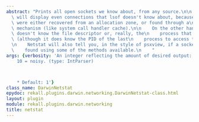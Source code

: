 ```yaml
---
abstract: "Prints all open sockets we know about, from any source.\n\n    Netstat\
  \ will display even connections that lsof doesn't know about, because\n    they\
  \ were either recovered from an allocation zone, or found through a\n    secondary\
  \ mechanism (like system call handler cache).\n\n    On the other hand, netstat\
  \ doesn't know the file descriptor or, really, the\n    process that owns the connection\
  \ (although it does know the PID of the last\n    process to access the socket.)\n\
  \n    Netstat will also tell you, in the style of psxview, if a socket was only\n\
  \    found using some of the methods available.\n    "
args: {verbosity: 'An integer reflecting the amount of desired output: 0 = quiet,
    10 = noisy. (type: IntParser)



    * Default: 1'}
class_name: DarwinNetstat
epydoc: rekall.plugins.darwin.networking.DarwinNetstat-class.html
layout: plugin
module: rekall.plugins.darwin.networking
title: netstat
---
```

